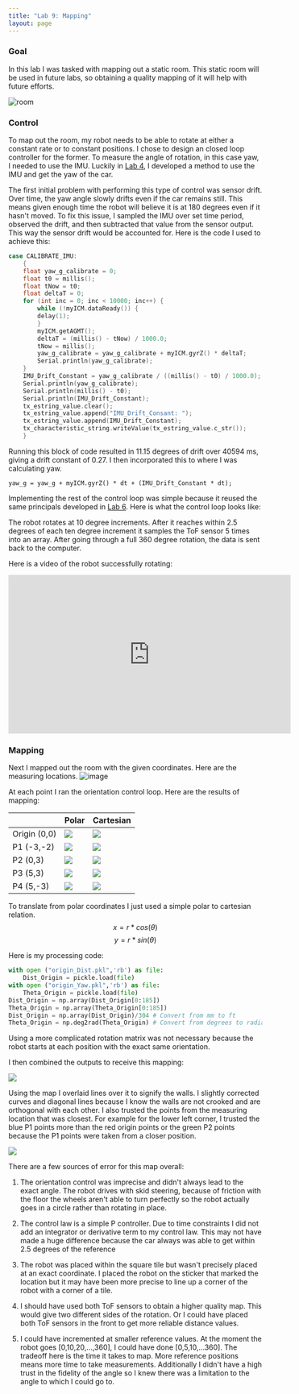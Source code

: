 ```yaml
---
title: "Lab 9: Mapping"
layout: page
---
```


### Goal

In this lab I was tasked with mapping out a static room. This static room will be used in future labs, so obtaining a quality mapping of it will help with future efforts.

![room](room.jpg)

### Control

To map out the room, my robot needs to be able to rotate at either a constant rate or to constant positions. I chose to design an closed loop controller for the former. To measure the angle of rotation, in this case yaw, I needed to use the IMU. Luckily in [Lab 4](/ECE-4160/labs/lab4/writeup), I developed a method to use the IMU and get the yaw of the car.

The first initial problem with performing this type of control was sensor drift. Over time, the yaw angle slowly drifts even if the car remains still. This means given enough time the robot will believe it is at 180 degrees even if it hasn't moved. To fix this issue, I sampled the IMU over set time period, observed the drift, and then subtracted that value from the sensor output. This way the sensor drift would be accounted for. Here is the code I used to achieve this:

```c++
case CALIBRATE_IMU:
    {
    float yaw_g_calibrate = 0;
    float t0 = millis();
    float tNow = t0;
    float deltaT = 0;
    for (int inc = 0; inc < 10000; inc++) {
        while (!myICM.dataReady()) {
        delay(1);
        }
        myICM.getAGMT();
        deltaT = (millis() - tNow) / 1000.0;
        tNow = millis();
        yaw_g_calibrate = yaw_g_calibrate + myICM.gyrZ() * deltaT;
        Serial.println(yaw_g_calibrate);
    }
    IMU_Drift_Constant = yaw_g_calibrate / ((millis() - t0) / 1000.0);
    Serial.println(yaw_g_calibrate);
    Serial.println(millis() - t0);
    Serial.println(IMU_Drift_Constant);
    tx_estring_value.clear();
    tx_estring_value.append("IMU_Drift_Consant: ");
    tx_estring_value.append(IMU_Drift_Constant);
    tx_characteristic_string.writeValue(tx_estring_value.c_str());
    }
```

Running this block of code resulted in 11.15 degrees of drift over 40594 ms, giving a drift constant of 0.27. I then incorporated this to where I was calculating yaw.

`yaw_g = yaw_g + myICM.gyrZ() * dt + (IMU_Drift_Constant * dt);`

Implementing the rest of the control loop was simple because it reused the same principals developed in [Lab 6](/ECE-4160/labs/lab6/writeup). Here is what the control loop looks like:

<script src="https://gist.github.com/rkansara1/739f17305bda2feb67c97bfa1b7294ff.js"></script>

The robot rotates at 10 degree increments. After it reaches within 2.5 degrees of each ten degree increment it samples the ToF sensor 5 times into an array. After going through a full 360 degree rotation, the data is sent back to the computer.

Here is a video of the robot successfully rotating:

<iframe width="560" height="315" src="https://www.youtube.com/embed/vUQCTslon9o" title="YouTube video player" frameborder="0" allow="accelerometer; autoplay; clipboard-write; encrypted-media; gyroscope; picture-in-picture; web-share" allowfullscreen></iframe>

### Mapping
Next I mapped out the room with the given coordinates. Here are the measuring locations.
![image](measurement.png)

At each point I ran the orientation control loop. Here are the results of mapping:

|              | Polar             | Cartesian             |
|--------------|-------------------|-----------------------|
| Origin (0,0) | ![](P0_Polar.png) | ![](P0_Cartesian.png) |
| P1 (-3,-2)   | ![](P1_Polar.png) | ![](P1_Cartesian.png) |
| P2 (0,3)     | ![](P2_Polar.png) | ![](P2_Cartesian.png) |
| P3 (5,3)     | ![](P3_Polar.png) | ![](P3_Cartesian.png) |
| P4 (5,-3)    | ![](P4_Polar.png) | ![](P4_Cartesian.png) |

To translate from polar coordinates I just used a simple polar to cartesian relation. 
$$x = r * cos(\theta)$$
$$y=r*sin(\theta)$$

Here is my processing code:
```python
with open ("origin_Dist.pkl",'rb') as file:
    Dist_Origin = pickle.load(file)
with open ("origin_Yaw.pkl",'rb') as file:
    Theta_Origin = pickle.load(file)
Dist_Origin = np.array(Dist_Origin[0:185])
Theta_Origin = np.array(Theta_Origin[0:185])
Dist_Origin = np.array(Dist_Origin)/304 # Convert from mm to ft
Theta_Origin = np.deg2rad(Theta_Origin) # Convert from degrees to radians
```


Using a more complicated rotation matrix was not necessary because the robot starts at each position with the exact same orientation.

I then combined the outputs to receive this mapping:

![](combined_map.png)

Using the map I overlaid lines over it to signify the walls. I slightly corrected curves and diagonal lines because I know the walls are not crooked and are orthogonal with each other. I also trusted the points from the measuring location that was closest. For example for the lower left corner, I trusted the blue P1 points more than the red origin points or the green P2 points because the P1 points were taken from a closer position.

![](map_walls.png)

There are a few sources of error for this map overall:

1) The orientation control was imprecise and didn't always lead to the exact angle. The robot drives with skid steering, because of friction with the floor the wheels aren't able to turn perfectly so the robot actually goes in a circle rather than rotating in place.

2) The control law is a simple P controller. Due to time constraints I did not add an integrator or derivative term to my control law. This may not have made a huge difference because the car always was able to get within 2.5 degrees of the reference

3) The robot was placed within the square tile but wasn't precisely placed at an exact coordinate. I placed the robot on the sticker that marked the location but it may have been more precise to line up a corner of the robot with a corner of a tile.

4) I should have used both ToF sensors to obtain a higher quality map. This would give two different sides of the rotation. Or I could have placed both ToF sensors in the front to get more reliable distance values.

5) I could have incremented at smaller reference values. At the moment the robot goes [0,10,20,...,360], I could have done [0,5,10,...360]. The tradeoff here is the time it takes to map. More reference positions means more time to take measurements. Additionally I didn't have a high trust in the fidelity of the angle so I knew there was a limitation to the angle to which I could go to.
